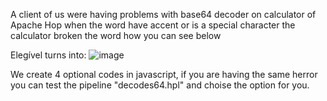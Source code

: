 A client of us were having problems with base64 decoder on calculator of Apache Hop
when the word have accent or is a special character the calculator broken the word how you can see below

Elegível turns into: ![image](https://github.com/user-attachments/assets/16e1eea1-859a-4b5b-90b8-c3494b7cfdea)

We create 4 optional codes in javascript, if you are having the same herror you can test the pipeline "decodes64.hpl" and choise the option for you.
